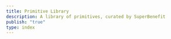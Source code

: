 ```yaml
---
title: Primitive Library
description: A library of primitives, curated by SuperBenefit
publish: "true"
type: index
---
```

